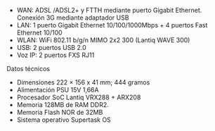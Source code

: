 

- WAN: ADSL /ADSL2+ y FTTH mediante puerto Gigabit Ethernet. Conexión 3G mediante adaptador USB
- LAN: 1 puerto Gigabit Ethernet 10/100/1000Mbps + 4 puertos Fast Ethernet 10/100
- WLAN: WiFi 802.11 b/g/n MIMO 2x2 300 (Lantiq WAVE 300)
- USB: 2 puertos USB 2.0
- Voz IP: 2 puertos FXS RJ11

Datos técnicos
- Dimensiones	222 × 156 x 41  mm; 444 gramos
- Alimentación	PSU 15V 1,66A
- Procesador	SoC Lantiq VRX288 + ARX208
- Memoria	128MB de RAM DDR2. 
- Memoria Flash NOR de 32MB
- Sistema operativo	Supertask OS
